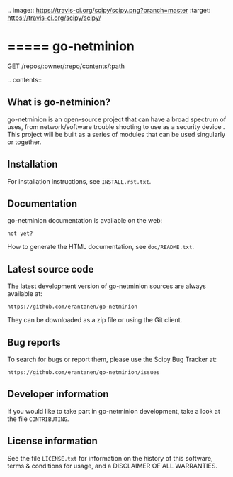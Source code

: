 


.. image:: https://travis-ci.org/scipy/scipy.png?branch=master
   :target: https://travis-ci.org/scipy/scipy/

=====
go-netminion 
=====

GET /repos/:owner/:repo/contents/:path

.. contents::



What is go-netminion?
--------------

go-netminion is an open-source project that can have a broad spectrum of uses, 
from network/software trouble shooting to use as a security device . This project
will be built as a series of modules that can be used singularly or together.



Installation
------------

For installation instructions, see ``INSTALL.rst.txt``.


Documentation
-------------

go-netminion documentation is available on the web:

    not yet?

How to generate the HTML documentation, see ``doc/README.txt``.





Latest source code
------------------

The latest development version of go-netminion sources are always available at:

    https://github.com/erantanen/go-netminion

They can be downloaded as a zip file or using the Git client.


Bug reports
-----------

To search for bugs or report them, please use the Scipy Bug Tracker at:

    https://github.com/erantanen/go-netminion/issues


Developer information
---------------------

If you would like to take part in go-netminion development, take a look
at the file ``CONTRIBUTING``.


License information
-------------------

See the file ``LICENSE.txt`` for information on the history of this
software, terms & conditions for usage, and a DISCLAIMER OF ALL
WARRANTIES.